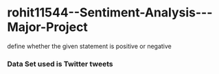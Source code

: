 # rohit11544--Sentiment-Analysis---Major-Project
define whether  the given statement is positive or negative

### Data Set used is Twitter tweets 
